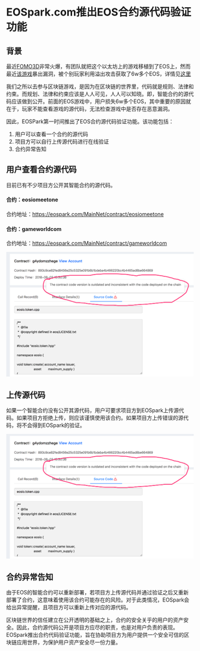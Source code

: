 # EOSpark.com推出EOS合约源代码验证功能

## 背景
最近[FOMO3D](http://exitscam.me/play)非常火爆，有团队就把这个以太坊上的游戏移植到了EOS上，然而最近[该游戏](https://eosfo.io/)暴出漏洞，被个别玩家利用溢出攻击获取了6w多个EOS，详情见[这里](https://baijiahao.baidu.com/s?id=1607137899969271059&wfr=spider&for=pc)

我们之所以去参与区块链游戏，是因为在区块链的世界里，代码就是规则、法律和约束。而规划、法律和约束应该是人人可见，人人可以知晓。即，智能合约的源代码应该做到公开。前面的EOS游戏中，用户损失6w多个EOS，其中重要的原因就在于，玩家不能查看游戏的源代码，无法检查游戏中是否存在恶意漏洞。

因此，EOSPark第一时间推出了EOS合约源代码验证功能。该功能包括：
1. 用户可以查看一个合约的源代码
2. 项目方可以自行上传源代码进行在线验证
3. 合约异常告知

## 用户查看合约源代码
目前已有不少项目方公开其智能合约的源代码。

#### 合约：eosiomeetone
合约地址：<https://eospark.com/MainNet/contract/eosiomeetone>


#### 合约：gameworldcom
合约地址：<https://eospark.com/MainNet/contract/gameworldcom>

![Source_Code_Error](https://github.com/BlockABC/picbec/raw/master/contract_valid/Source_Code_Error.png)

## 上传源代码
如果一个智能合约没有公开其源代码，用户可要求项目方到EOSpark上传源代码。如果项目方拒绝上传，则应该谨慎使用该合约。如果项目方上传错误的源代码，将不会得到EOSpark的验证。

![Source_Code_Error](https://github.com/BlockABC/picbec/raw/master/contract_valid/Source_Code_Error.png)

## 合约异常告知

由于EOS的智能合约可以重新部署，若项目方上传源代码并通过验证之后又重新部署了合约，这意味着使用该合约可能存在的风险。对于此类情况，EOSpark会给出异常提醒，且项目方可以重新上传对应的源代码。



区块链世界的信任建立在公开透明的基础之上，合约的安全关乎的用户的资产安全。因此，合约源代码公开是项目方应尽的职责，也是对用户负责的表现。EOSpark推出合约代码验证功能，旨在协助项目方为用户提供一个安全可信的区块链应用世界，为保护用户资产安全尽一份力量。
